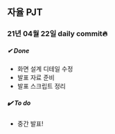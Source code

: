 ## 자율 PJT
### 21년 04월 22일 daily commit🔥

##### ✔ ️Done <br>
* 화면 설계 디테일 수정
* 발표 자료 준비
* 발표 스크립트 정리 

##### ✔️ To do <br>
* 중간 발표!
